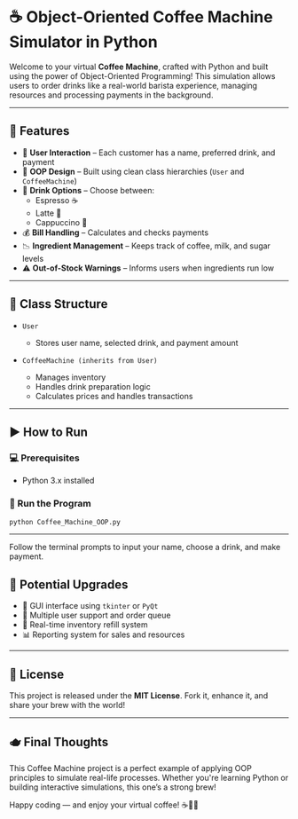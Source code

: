 
# ☕ Object-Oriented Coffee Machine Simulator in Python

Welcome to your virtual **Coffee Machine**, crafted with Python and built using the power of Object-Oriented Programming! This simulation allows users to order drinks like a real-world barista experience, managing resources and processing payments in the background.

---

## 🚀 Features

- 👤 **User Interaction** – Each customer has a name, preferred drink, and payment
- 🧠 **OOP Design** – Built using clean class hierarchies (`User` and `CoffeeMachine`)
- 🍵 **Drink Options** – Choose between:
  - Espresso ☕
  - Latte 🥛
  - Cappuccino 🍂
- 💰 **Bill Handling** – Calculates and checks payments
- 📉 **Ingredient Management** – Keeps track of coffee, milk, and sugar levels
- ⚠️ **Out-of-Stock Warnings** – Informs users when ingredients run low

---

## 🧩 Class Structure

- `User`  
  - Stores user name, selected drink, and payment amount

- `CoffeeMachine (inherits from User)`  
  - Manages inventory
  - Handles drink preparation logic
  - Calculates prices and handles transactions

---

## ▶️ How to Run

### 💻 Prerequisites

- Python 3.x installed

### 🚦 Run the Program

```bash
python Coffee_Machine_OOP.py
```

---

Follow the terminal prompts to input your name, choose a drink, and make payment.

## 🔧 Potential Upgrades

- 🎨 GUI interface using `tkinter` or `PyQt`
- 🛒 Multiple user support and order queue
- 🧮 Real-time inventory refill system
- 📊 Reporting system for sales and resources

---

## 📜 License

This project is released under the **MIT License**. Fork it, enhance it, and share your brew with the world!

---

## 🫖 Final Thoughts

This Coffee Machine project is a perfect example of applying OOP principles to simulate real-life processes. Whether you're learning Python or building interactive simulations, this one’s a strong brew!

Happy coding — and enjoy your virtual coffee! ☕👨‍💻
